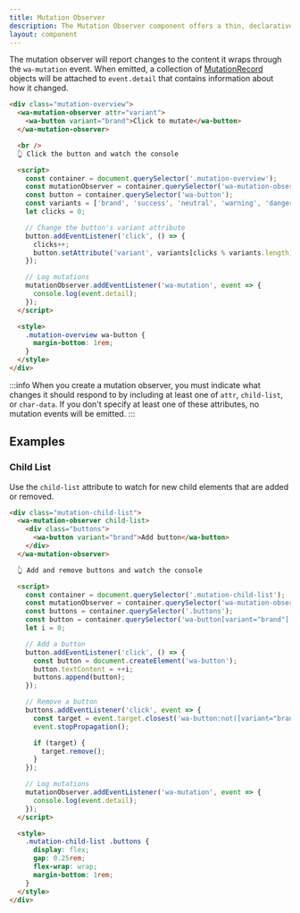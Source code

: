 ```yaml
---
title: Mutation Observer
description: The Mutation Observer component offers a thin, declarative interface to the MutationObserver API.
layout: component
---
```


The mutation observer will report changes to the content it wraps through the `wa-mutation` event. When emitted, a collection of [MutationRecord](https://developer.mozilla.org/en-US/docs/Web/API/MutationRecord) objects will be attached to `event.detail` that contains information about how it changed.

```html {.example}
<div class="mutation-overview">
  <wa-mutation-observer attr="variant">
    <wa-button variant="brand">Click to mutate</wa-button>
  </wa-mutation-observer>

  <br />
  👆 Click the button and watch the console

  <script>
    const container = document.querySelector('.mutation-overview');
    const mutationObserver = container.querySelector('wa-mutation-observer');
    const button = container.querySelector('wa-button');
    const variants = ['brand', 'success', 'neutral', 'warning', 'danger'];
    let clicks = 0;

    // Change the button's variant attribute
    button.addEventListener('click', () => {
      clicks++;
      button.setAttribute('variant', variants[clicks % variants.length]);
    });

    // Log mutations
    mutationObserver.addEventListener('wa-mutation', event => {
      console.log(event.detail);
    });
  </script>

  <style>
    .mutation-overview wa-button {
      margin-bottom: 1rem;
    }
  </style>
</div>
```

:::info
When you create a mutation observer, you must indicate what changes it should respond to by including at least one of `attr`, `child-list`, or `char-data`. If you don't specify at least one of these attributes, no mutation events will be emitted.
:::

## Examples

### Child List

Use the `child-list` attribute to watch for new child elements that are added or removed.

```html {.example}
<div class="mutation-child-list">
  <wa-mutation-observer child-list>
    <div class="buttons">
      <wa-button variant="brand">Add button</wa-button>
    </div>
  </wa-mutation-observer>

  👆 Add and remove buttons and watch the console

  <script>
    const container = document.querySelector('.mutation-child-list');
    const mutationObserver = container.querySelector('wa-mutation-observer');
    const buttons = container.querySelector('.buttons');
    const button = container.querySelector('wa-button[variant="brand"]');
    let i = 0;

    // Add a button
    button.addEventListener('click', () => {
      const button = document.createElement('wa-button');
      button.textContent = ++i;
      buttons.append(button);
    });

    // Remove a button
    buttons.addEventListener('click', event => {
      const target = event.target.closest('wa-button:not([variant="brand"])');
      event.stopPropagation();

      if (target) {
        target.remove();
      }
    });

    // Log mutations
    mutationObserver.addEventListener('wa-mutation', event => {
      console.log(event.detail);
    });
  </script>

  <style>
    .mutation-child-list .buttons {
      display: flex;
      gap: 0.25rem;
      flex-wrap: wrap;
      margin-bottom: 1rem;
    }
  </style>
</div>
```
